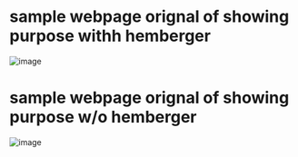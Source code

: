 # sample webpage orignal of showing purpose withh hemberger
![image](https://github.com/user-attachments/assets/4a439f44-a452-41e4-add5-c107fa9501c8)


# sample  webpage orignal of showing purpose w/o hemberger
![image](https://github.com/user-attachments/assets/252e48b2-e018-458c-ada1-d52c4b2bbe51)
